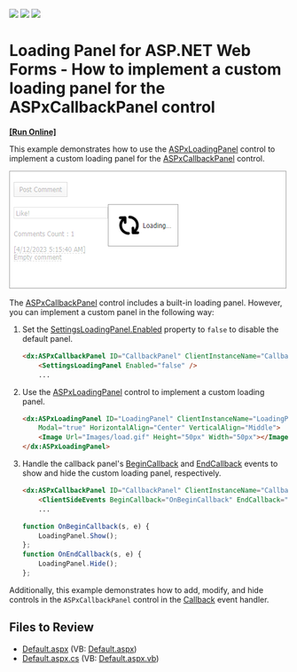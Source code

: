 <!-- default badges list -->
![](https://img.shields.io/endpoint?url=https://codecentral.devexpress.com/api/v1/VersionRange/128566657/14.2.6%2B)
[![](https://img.shields.io/badge/Open_in_DevExpress_Support_Center-FF7200?style=flat-square&logo=DevExpress&logoColor=white)](https://supportcenter.devexpress.com/ticket/details/T228855)
[![](https://img.shields.io/badge/📖_How_to_use_DevExpress_Examples-e9f6fc?style=flat-square)](https://docs.devexpress.com/GeneralInformation/403183)
<!-- default badges end -->

# Loading Panel for ASP.NET Web Forms - How to implement a custom loading panel for the ASPxCallbackPanel control
<!-- run online -->
**[[Run Online]](https://codecentral.devexpress.com/128566657/)**
<!-- run online end -->

This example demonstrates how to use the [ASPxLoadingPanel](https://docs.devexpress.com/AspNet/DevExpress.Web.ASPxLoadingPanel) control to implement a custom loading panel for the [ASPxCallbackPanel](https://docs.devexpress.com/AspNet/DevExpress.Web.ASPxCallbackPanel) control.

![Custom Loading Panel](loading-panel.png)

The [ASPxCallbackPanel](https://docs.devexpress.com/AspNet/DevExpress.Web.ASPxCallbackPanel) control includes a built-in loading panel. However, you can implement a custom panel in the following way:

1. Set the [SettingsLoadingPanel.Enabled](https://docs.devexpress.com/AspNet/DevExpress.Web.SettingsLoadingPanel.Enabled) property to `false` to disable the default panel.
    
    ```aspx
    <dx:ASPxCallbackPanel ID="CallbackPanel" ClientInstanceName="CallbackPanel" ...>
        <SettingsLoadingPanel Enabled="false" />
        ...
    ```
2. Use the [ASPxLoadingPanel](https://docs.devexpress.com/AspNet/DevExpress.Web.ASPxLoadingPanel) control to implement a custom loading panel.

    ```aspx
    <dx:ASPxLoadingPanel ID="LoadingPanel" ClientInstanceName="LoadingPanel" runat="server"
        Modal="true" HorizontalAlign="Center" VerticalAlign="Middle">
        <Image Url="Images/load.gif" Height="50px" Width="50px"></Image>
    </dx:ASPxLoadingPanel>
    ```

3. Handle the callback panel's [BeginCallback](https://docs.devexpress.com/AspNet/js-ASPxClientCallbackPanel.BeginCallback) and [EndCallback](https://docs.devexpress.com/AspNet/js-ASPxClientCallbackPanel.EndCallback) events to show and hide the custom loading panel, respectively.

    ```aspx
    <dx:ASPxCallbackPanel ID="CallbackPanel" ClientInstanceName="CallbackPanel" ...>
        <ClientSideEvents BeginCallback="OnBeginCallback" EndCallback="OnEndCallback" />
        ...
    ```
    ```js
    function OnBeginCallback(s, e) {
        LoadingPanel.Show();
    };
    function OnEndCallback(s, e) {
        LoadingPanel.Hide();
    };
    ```

Additionally, this example demonstrates how to add, modify, and hide controls in the `ASPxCallbackPanel` control in the [Callback](https://docs.devexpress.com/AspNet/DevExpress.Web.ASPxCallbackPanel.Callback) event handler.

## Files to Review

* [Default.aspx](./CS/Default.aspx) (VB: [Default.aspx](./VB/Default.aspx))
* [Default.aspx.cs](./CS/Default.aspx.cs) (VB: [Default.aspx.vb](./VB/Default.aspx.vb))
